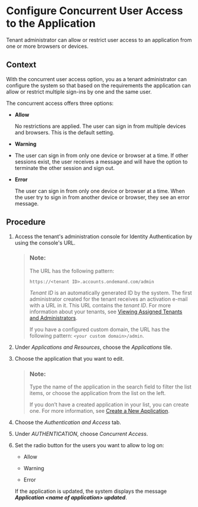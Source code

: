 <!-- loio80ead1a7d3cd4e298b0d32295a11889d -->

# Configure Concurrent User Access to the Application

Tenant administrator can allow or restrict user access to an application from one or more browsers or devices.



## Context

With the concurrent user access option, you as a tenant administrator can configure the system so that based on the requirements the application can allow or restrict multiple sign-ins by one and the same user.

The concurrent access offers three options:

-   **Allow**

    No restrictions are applied. The user can sign in from multiple devices and browsers. This is the default setting.

-   **Warning**
-   The user can sign in from only one device or browser at a time. If other sessions exist, the user receives a message and will have the option to terminate the other session and sign out.
-   **Error**

    The user can sign in from only one device or browser at a time. When the user try to sign in from another device or browser, they see an error message.




## Procedure

1.  Access the tenant's administration console for Identity Authentication by using the console's URL.

    > ### Note:  
    > The URL has the following pattern:
    > 
    > `https://<tenant ID>.accounts.ondemand.com/admin`
    > 
    > *Tenant ID* is an automatically generated ID by the system. The first administrator created for the tenant receives an activation e-mail with a URL in it. This URL contains the *tenant ID*. For more information about your tenants, see [Viewing Assigned Tenants and Administrators](../viewing-assigned-tenants-and-administrators-f56e6f2.md).
    > 
    > If you have a configured custom domain, the URL has the following pattern: `<your custom domain>/admin`.

2.  Under *Applications and Resources*, choose the *Applications* tile.

3.  Choose the application that you want to edit.

    > ### Note:  
    > Type the name of the application in the search field to filter the list items, or choose the application from the list on the left.
    > 
    > If you don’t have a created application in your list, you can create one. For more information, see [Create a New Application](create-a-new-application-0d4b255.md).

4.  Choose the *Authentication and Access* tab.

5.  Under *AUTHENTICATION*, choose *Concurrent Access*.

6.  Set the radio button for the users you want to allow to log on:

    -   Allow

    -   Warning

    -   Error

    If the application is updated, the system displays the message ***Application <name of application\> updated***.


